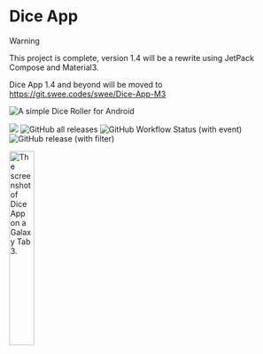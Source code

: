 # Dice App

> [!WARNING]
>
> This project is complete, version 1.4 will be a rewrite using JetPack Compose and Material3.
>
> Dice App 1.4 and beyond will be moved to https://git.swee.codes/swee/Dice-App-M3

<img alt="A simple Dice Roller for Android" src="https://img.shields.io/badge/A%20simple%20Dice%20Roller%20for-Android-green?style=flat-square&logo=android">

<img src="https://img.shields.io/github/license/sweeistaken/Dice-App?123"/> <img alt="GitHub all releases" src="https://img.shields.io/github/downloads/sweeistaken/Dice-App/total?123">
<img alt="GitHub Workflow Status (with event)" src="https://img.shields.io/github/actions/workflow/status/sweeistaken/Dice-App/build.yml?123">
<img alt="GitHub release (with filter)" src="https://img.shields.io/github/v/release/Sweeistaken/Dice-App?123">

<img alt="The screenshot of Dice App on a Galaxy Tab 3." width="30%" src="https://github.com/Sweeistaken/Dice-App/assets/120145778/c7ab79ab-54e1-4db7-bfd7-5168644a7f1f"></img>

